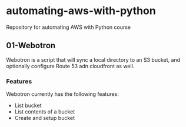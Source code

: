 # automating-aws-with-python

Repository for automating AWS with Python course

## 01-Webotron

Webotron is a script that will sync a local directory to an S3 bucket, and optionally configure Route 53 adn cloudfront as well.

### Features

Webotron currently has the following features:

- List bucket
- List contents of a bucket
- Create and setup bucket

